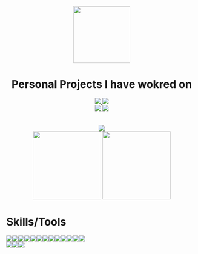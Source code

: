 
<div id="header" align="center">
  <img src="https://media.giphy.com/media/M9gbBd9nbDrOTu1Mqx/giphy.gif" width="150"/>
</div>

<h1 align='center'> Personal Projects I have wokred on</h1>

<div align='center'>
  <div>
          <a href="https://github.com/ketan-paunikar/ticketing-tool">
                <img  src="https://github-readme-stats.vercel.app/api/pin/?username=ketan-paunikar&repo=ticketing-tool&theme=tokyonight&showicons=true">
          </a>
           <a href="https://github.com/ketan-paunikar/monsters-rolodex">
                <img  src="https://github-readme-stats.vercel.app/api/pin/?username=ketan-paunikar&repo=monsters-rolodex&theme=tokyonight&showicons=true">
          </a>
  </div>
  <div>
          <a href="https://github.com/ketan-paunikar/ping-pong">
                <img  src="https://github-readme-stats.vercel.app/api/pin/?username=ketan-paunikar&repo=ping-pong&theme=tokyonight&showicons=true">
          </a>
          <a href="https://github.com/ketan-paunikar/infinite-scroll">
                <img  src="https://github-readme-stats.vercel.app/api/pin/?username=ketan-paunikar&repo=infinite-scroll&theme=tokyonight&showicons=true">
          </a>
  </div>
  <br>
  <br>
  <div>
          <a href="https://github.com/ketan-paunikar/monster-rolodex">
                <img  src="https://github-readme-stats.vercel.app/api/pin/?username=ketan-paunikar&repo=monster-rolodex&theme=tokyonight&showicons=true">
          </a>
  </div>
</div>  


<div align='center'>
<img src ="https://github-readme-stats.vercel.app/api/?username=ketan-paunikar&count_private=true&theme=tokyonight&showicons=true" height="180"/>
<img src = "https://github-readme-stats.vercel.app/api/top-langs/?username=ketan-paunikar&langs_count=5&theme=tokyonight" height="180"/>
</div>

# Skills/Tools
<img src="https://img.shields.io/badge/JavaScript-F7DF1E?style=for-the-badge&logo=javascript&logoColor=black"><img src="https://img.shields.io/badge/React-20232A?style=for-the-badge&logo=react&logoColor=61DAFB"><img src="https://img.shields.io/badge/Node.js-43853D?style=for-the-badge&logo=node.js&logoColor=white"><img src ="https://img.shields.io/badge/Express.js-404D59?style=for-the-badge"><img src="https://img.shields.io/badge/Redux-593D88?style=for-the-badge&logo=redux&logoColor=white"><img src ="https://img.shields.io/badge/React_Router-CA4245?style=for-the-badge&logo=react-router&logoColor=white"><img src="https://img.shields.io/badge/HTML5-E34F26?style=for-the-badge&logo=html5&logoColor=white"><img src="https://img.shields.io/badge/CSS3-1572B6?style=for-the-badge&logo=css3&logoColor=white"><img src="https://img.shields.io/badge/Sass-CC6699?style=for-the-badge&logo=sass&logoColor=white"><img src="https://img.shields.io/badge/Bootstrap-563D7C?style=for-the-badge&logo=bootstrap&logoColor=white"><img src="https://img.shields.io/badge/MongoDB-4EA94B?style=for-the-badge&logo=mongodb&logoColor=white"><img src ="https://img.shields.io/badge/Heroku-430098?style=for-the-badge&logo=heroku&logoColor=white"><img src="https://img.shields.io/badge/json%20web%20tokens-323330?style=for-the-badge&logo=json-web-tokens&logoColor=pink">
<br>
<img src ="https://img.shields.io/badge/Visual_Studio_Code-0078D4?style=for-the-badge&logo=visual%20studio%20code&logoColor=white"><img src="https://img.shields.io/badge/GIT-E44C30?style=for-the-badge&logo=git&logoColor=white"><img src="https://img.shields.io/badge/Notepad++-90E59A.svg?style=for-the-badge&logo=notepad%2B%2B&logoColor=black">

